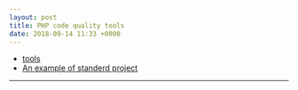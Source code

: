 ```yaml
---
layout: post
title: PHP code quality tools
date: 2018-09-14 11:33 +0000
---
```


* [tools](https://web-techno.net/code-quality-check-tools-php/)
* [An example of standerd project](https://github.com/loyaltycorp/standards)


--- 

